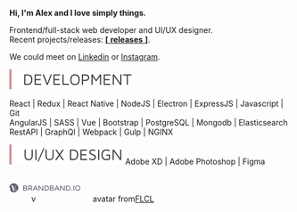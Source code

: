 **Hi, I'm Alex and I love simply things.**  

Frontend/full-stack web developer and UI/UX designer.  
Recent projects/releases: [**[** **releases** **]**][releases].  

We could meet on [Linkedin] or [Instagram].  

<img src = "https://raw.githubusercontent.com/hadabr/hadabr/master/assets/development.svg"/>  

React |
Redux |
React Native |
NodeJS |
Electron |
ExpressJS |
Javascript |
Git   
AngularJS | 
SASS |
Vue |
Bootstrap |
PostgreSQL |
Mongodb |
Elasticsearch  
RestAPI |
GraphQl |
Webpack |
Gulp |
NGINX    
  
<img src = "https://raw.githubusercontent.com/hadabr/hadabr/master/assets/ui.svg"/>  
Adobe XD |
Adobe Photoshop |
Figma  

&nbsp;   
[![brandband](https://raw.githubusercontent.com/hadabr/hadabr/master/assets/brandband-i.png
 "brandband")](https://brandband.io/)   
&nbsp; &nbsp; &nbsp; &nbsp; &nbsp; v&nbsp; &nbsp; &nbsp; &nbsp; &nbsp; &nbsp; &nbsp; &nbsp; &nbsp; &nbsp; &nbsp; &nbsp; &nbsp; 
avatar from[FLCL]

   [linkedin]: <https://www.linkedin.com/in/alex-dovghii/>
   [instagram]: <https://www.instagram.com/pockethabr>
   [behance]: <https://www.behance.net/alexdovghi6c9c>
   [releases]: <https://github.com/hadabr/releases>
   [FLCL]:<https://en.wikipedia.org/wiki/FLCL>
